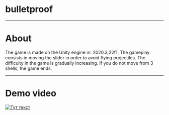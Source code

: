 # bulletproof
____
# About
The game is made on the Unity engine in. 2020.3,22f1. The gameplay consists in moving the slider in order to avoid flying projectiles. The difficulty in the game is gradually increasing. If you do not move from 3 shells, the game ends.
____
# Demo video
[![Тут текст](https://i.ytimg.com/an_webp/FxPhSPTXOX8/mqdefault_6s.webp?du=3000&sqp=CL7y5o4G&rs=AOn4CLAkJHeivGILddaI8IBb9Nl6H_swvA)](https://www.youtube.com/watch?v=FxPhSPTXOX8)
